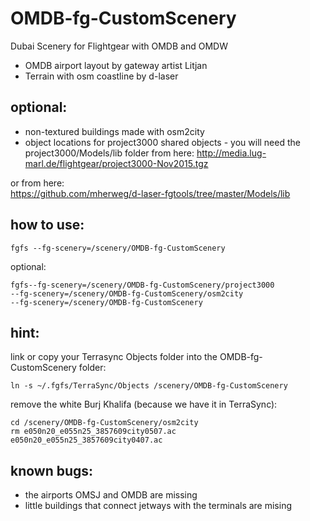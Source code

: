 # OMDB-fg-CustomScenery
Dubai Scenery for Flightgear with OMDB and OMDW

* OMDB airport layout by gateway artist Litjan
* Terrain with osm coastline by d-laser

## optional: 

* non-textured buildings made with osm2city
* object locations for project3000 shared objects - you will need the project3000/Models/lib folder from here:
http://media.lug-marl.de/flightgear/project3000-Nov2015.tgz

or from here:    
https://github.com/mherweg/d-laser-fgtools/tree/master/Models/lib


## how to use:

    fgfs --fg-scenery=/scenery/OMDB-fg-CustomScenery

optional:

    fgfs--fg-scenery=/scenery/OMDB-fg-CustomScenery/project3000  
    --fg-scenery=/scenery/OMDB-fg-CustomScenery/osm2city    
    --fg-scenery=/scenery/OMDB-fg-CustomScenery



## hint:
link or copy your Terrasync Objects folder into the OMDB-fg-CustomScenery folder:

    ln -s ~/.fgfs/TerraSync/Objects /scenery/OMDB-fg-CustomScenery

remove the white Burj Khalifa (because we have it in TerraSync):

    cd /scenery/OMDB-fg-CustomScenery/osm2city 
    rm e050n20_e055n25_3857609city0507.ac  e050n20_e055n25_3857609city0407.ac

## known bugs:
* the airports OMSJ and OMDB are missing
* little buildings that connect jetways with the terminals are mising
